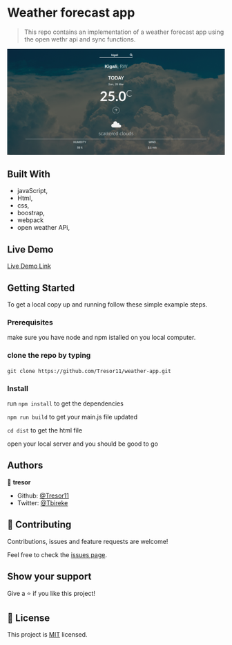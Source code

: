 # Weather forecast app

> This repo contains an implementation of a weather forecast app using the open wethr api and sync functions.

![screenshot](./shoot.png)

## Built With

- javaScript,
- Html,
- css,
- boostrap,
- webpack
- open weather APi,

## Live Demo

[Live Demo Link](https://rawcdn.githack.com/Tresor11/weather-app/4f9168043619b255732e9fe95c99197d22b5ddfe/dist/index.html)


## Getting Started

To get a local copy up and running follow these simple example steps.

### Prerequisites
make sure you have node and npm istalled on you local computer.
### clone the repo by typing
```git clone https://github.com/Tresor11/weather-app.git```
### Install
run 
```npm install```
to get the dependencies

```npm run build```
to get your main.js file updated

```cd dist```
to get the html file

open your local server and you should be good to go

## Authors

👤 **tresor**

- Github: [@Tresor11](https://github.com/Tresor11)
- Twitter: [@Tbireke](https://twitter.com/Tbireke)

## 🤝 Contributing

Contributions, issues and feature requests are welcome!

Feel free to check the [issues page](issues/).

## Show your support

Give a ⭐️ if you like this project!

## 📝 License

This project is [MIT](lic.url) licensed.
